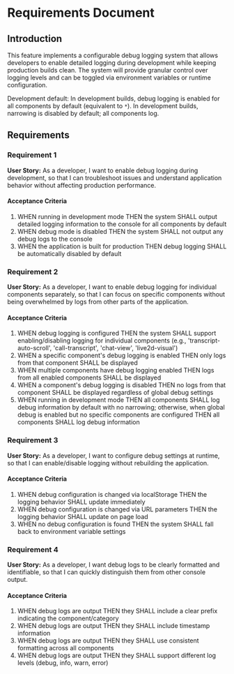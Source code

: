 # Requirements Document

## Introduction

This feature implements a configurable debug logging system that allows developers to enable detailed logging during development while keeping production builds clean. The system will provide granular control over logging levels and can be toggled via environment variables or runtime configuration.

Development default: In development builds, debug logging is enabled for all components by default (equivalent to `*`). In development builds, narrowing is disabled by default; all components log.

## Requirements

### Requirement 1

**User Story:** As a developer, I want to enable debug logging during development, so that I can troubleshoot issues and understand application behavior without affecting production performance.

#### Acceptance Criteria

1. WHEN running in development mode THEN the system SHALL output detailed logging information to the console for all components by default
2. WHEN debug mode is disabled THEN the system SHALL not output any debug logs to the console
3. WHEN the application is built for production THEN debug logging SHALL be automatically disabled by default

### Requirement 2

**User Story:** As a developer, I want to enable debug logging for individual components separately, so that I can focus on specific components without being overwhelmed by logs from other parts of the application.

#### Acceptance Criteria

1. WHEN debug logging is configured THEN the system SHALL support enabling/disabling logging for individual components (e.g., 'transcript-auto-scroll', 'call-transcript', 'chat-view', 'live2d-visual')
2. WHEN a specific component's debug logging is enabled THEN only logs from that component SHALL be displayed
3. WHEN multiple components have debug logging enabled THEN logs from all enabled components SHALL be displayed
4. WHEN a component's debug logging is disabled THEN no logs from that component SHALL be displayed regardless of global debug settings
5. WHEN running in development mode THEN all components SHALL log debug information by default with no narrowing; otherwise, when global debug is enabled but no specific components are configured THEN all components SHALL log debug information

### Requirement 3

**User Story:** As a developer, I want to configure debug settings at runtime, so that I can enable/disable logging without rebuilding the application.

#### Acceptance Criteria

1. WHEN debug configuration is changed via localStorage THEN the logging behavior SHALL update immediately
2. WHEN debug configuration is changed via URL parameters THEN the logging behavior SHALL update on page load
3. WHEN no debug configuration is found THEN the system SHALL fall back to environment variable settings

### Requirement 4

**User Story:** As a developer, I want debug logs to be clearly formatted and identifiable, so that I can quickly distinguish them from other console output.

#### Acceptance Criteria

1. WHEN debug logs are output THEN they SHALL include a clear prefix indicating the component/category
2. WHEN debug logs are output THEN they SHALL include timestamp information
3. WHEN debug logs are output THEN they SHALL use consistent formatting across all components
4. WHEN debug logs are output THEN they SHALL support different log levels (debug, info, warn, error)
